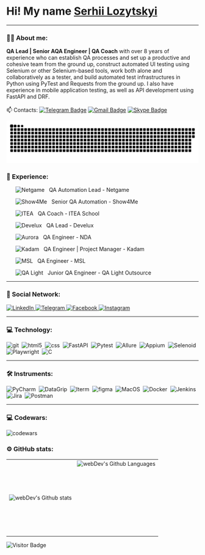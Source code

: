 # Hi! My name <ins>Serhii Lozytskyi</ins>

---

### 👨‍💻 About me:

**QA Lead | Senior AQA Engineer | QA Coach** with over 8 years of experience who can establish QA processes and set up a
productive and cohesive team from the ground up, construct automated UI testing using
Selenium or other Selenium-based tools, work both alone and collaboratively as a tester, and
build automated test infrastructures in Python using PyTest and Requests from the ground up.
I also have experience in mobile application testing, as well as API development using FastAPI and DRF. <br><br>
📫 Contacts: [![Telegram Badge](https://img.shields.io/badge/lozik4-blue?style=flat&logo=Telegram&logoColor=white)](https://t.me/lozik4) [![Gmail Badge](https://img.shields.io/badge/-Gmail-red?style=flat&logo=Gmail&logoColor=white)](mailto:serhii.lozytskyi@gmail.com) [![Skype Badge](https://img.shields.io/badge/Serhii%20Lozytskyi-blue?style=flat&logo=Skype&logoColor=white)](mailto:serhii.lozytskyi@gmail.com)

<p align="center">
 <img width="600" src="img/github-snake.svg" alt="snake"/>
</p>

### 🧰 Experience:

<div>
    <ul>
        <p><img src="https://www.netgamenv.com/wp-content/themes/netgeme_2018/image/favicon/favicon.ico" title="Netgame" alt="Netgame" width="20" height="20" /> &nbsp QA Automation Lead - Netgame </p>
        <p><img src="https://show4me.com/assets/favicon/favicon-32x32.png" title="Show4Me" alt="Show4Me" width="20" height="20" /> &nbsp Senior QA Automation - Show4Me</p>
        <p><img src="https://onlineitea.com/wp-content/uploads/2020/11/itea_favoicon.svg" title="ITEA" alt="ITEA" width="20" height="20" /> &nbsp QA Coach - ITEA School</p>
        <p><img src="https://develux.com/wp-content/uploads/2023/04/60a37364a03fff6a71c1852b_Develux-Favicon.png" title="Develux" alt="Develux" width="20" height="20" /> &nbsp QA Lead - Develux</p>
        <p><img src="https://media.licdn.com/dms/image/C560BAQEY9Wpu7gqURg/company-logo_200_200/0/1631336762651?e=1716422400&v=beta&t=qIN-7m41eFdC9I6zgi5tiZP317m7oX2LmUBDNEQLiWg" title="Aurora" alt="Aurora" width="20" height="20" /> &nbsp QA Engineer - NDA </p>
        <p><img src="https://www.kadam.net/favicon.ico" title="Kadam" alt="Kadam" width="20" height="20" /> &nbsp QA Engineer | Project Manager - Kadam </p>
        <p><img src="https://msl.ua/favicon.ico" title="MSL" alt="MSL" width="20" height="20" /> &nbsp QA Engineer - MSL </p>
        <p><img src="https://qalight.ua/wp-content/uploads/2024/01/cropped-qa-favicon-32x32.png" title="QA Light" alt="QA Light" width="20" height="20" /> &nbsp Junior QA Engineer - QA Light Outsource </p>
    </ul>
</div>

---

### 🤝 Social Network:

  <div id="badges">
    <a href="https://www.linkedin.com/in/serhii-lozytskyi/" target="_blank">
      <img src="https://cdn-icons-png.flaticon.com/512/2504/2504799.png" width="40" height="40" alt="LinkedIn" />
    </a>
    <a href="https://t.me/lozik4" target="_blank">
      <img src="https://cdn-icons-png.flaticon.com/512/2111/2111646.png" width="40" height="40" alt="Telegram" />
    </a>
    <a href="https://www.facebook.com/lozik4" target="_blank">
      <img src="https://cdn-icons-png.flaticon.com/512/5968/5968764.png" width="40" height="40" alt="Facebook"/>
    </a>
    <a href="https://www.instagram.com/lozik4/" target="_blank">
      <img src="https://cdn-icons-png.flaticon.com/512/2111/2111463.png" width="40" height="40" alt="Instagram"/>
    </a>
  </div>

---

### 💻 Technology:

<div>
  <img src="https://cdn.icon-icons.com/icons2/112/PNG/512/python_18894.png" title="git" alt="git" width="40" height="40"/>&nbsp
  <img src="https://cdn.icon-icons.com/icons2/2107/PNG/512/file_type_git_icon_130581.png" title="html5" alt="html5" width="40" height="40"/>&nbsp
  <img src="https://cdn.icon-icons.com/icons2/2107/PNG/512/file_type_django_icon_130645.png" title="css" alt="css" width="40" height="40"/>&nbsp
  <img src="https://fastapi.tiangolo.com/img/favicon.png" title="FastAPI" alt="FastAPI" width="40" height="40"/>&nbsp
  <img src="https://docs.pytest.org/en/8.0.x/_static/pytest_logo_curves.svg" title="Pytest" alt="Pytest" width="40" height="40"/>&nbsp
  <img src="https://allurereport.org/assets/favicon-32x32.35d5b2c5.png" title="Allure" alt="Allure" width="40" height="40"/>&nbsp
  <img src="https://appium.io/docs/en/latest/assets/images/appium-logo.png" title="Appium" alt="Appium" width="40" height="40"/>&nbsp
  <img src="https://aerokube.com/selenoid/latest/img/favicon.png" title="Selenoid" alt="Selenoid" width="40" height="40"/>&nbsp
  <img src="https://playwright.dev/python/img/playwright-logo.svg" title="Playwright" alt="Playwright" width="40" height="40"/>&nbsp
  <img src="https://cdn.icon-icons.com/icons2/2108/PNG/512/javascript_icon_130900.png" title="C" alt="C" width="40" height="40"/>&nbsp;

</div>

---

### 🛠 Instruments:

<div>
  <img src="https://intellij-support.jetbrains.com/hc/user_images/Sg7SwOJLuCr9zQ6A333tpg.png" title="PyCharm" alt="PyCharm" width="40" height="40"/>&nbsp;
  <img src="https://upload.wikimedia.org/wikipedia/commons/c/c9/DataGrip.svg" title="DataGrip" alt="DataGrip" width="40" height="40"/>&nbsp;
  <img src="https://cdn.icon-icons.com/icons2/2667/PNG/512/iterm_terminal_icon_161274.png" title="Iterm" alt="Iterm" width="40" height="40"/>&nbsp;
  <img src="https://cdn.icon-icons.com/icons2/2429/PNG/512/figma_logo_icon_147289.png" title="figma" alt="figma" width="40" height="40"/>&nbsp;
  <img src="https://cdn.icon-icons.com/icons2/3053/PNG/512/finder_macos_bigsur_icon_190173.png" title="MacOS" alt="MacOS" width="40" height="40"/>&nbsp;
  <img src="https://cdn.icon-icons.com/icons2/2407/PNG/512/docker_icon_146192.png" title="Docker" alt="Docker" width="40" height="40"/>&nbsp;
  <img src="https://cdn.icon-icons.com/icons2/2699/PNG/512/jenkins_logo_icon_170552.png" title="Jenkins" alt="Jenkins" width="40" height="40"/>&nbsp;
  <img src="https://cdn.icon-icons.com/icons2/3053/PNG/512/jira_cloud_macos_bigsur_icon_190051.png" title="Jira" alt="Jira" width="40" height="40"/>&nbsp;
  <img src="https://cdn.icon-icons.com/icons2/3053/PNG/512/postman_macos_bigsur_icon_189815.png" title="Postman" alt="Postman" width="40" height="40"/>&nbsp;
</div>

---

<!-- ### 💻 Пройденные курсы:

| Курсы                                                           | Дата              |
| ----------------------------------------------------------------| :---------------: |
| netology.ru/Старт в программировании                            | 02/2022 - 03/2022 |
| stepik.org/Основы программирования на C. Задачи.                | 02/2022 - 03/2022 |
| netology.ru/Основы верстки сайта                                | 02/2022 - 03/2022 |
| netology.ru/Первые шаги в JavaScript: создаём сайт и приложение | 02/2022 - 03/2022 |
| stepik.org/Веб-разработка для начинающих: HTML и CSS            | 02/2022 - 03/2022 |
| stepik.org/JavaScript для начинающих                            | 01/2023 - 01/2023 |
| stepik.org/Web-технологии: начальный уровень                    | 01/2023 - 01/2023 |
| practicum.yandex/Факультет Веб разработки                       | 05/2022 - xx/2023 |

--- -->

### 💻 Codewars:

![codewars](https://www.codewars.com/users/lozik4/badges/large)

### ⚙️ GitHub stats:

<table>
  <tr>
    <td>
      <img align="left" src="https://github-readme-streak-stats.herokuapp.com?user=lozik4&theme=dark&background=000000" alt="webDev's Github stats" />
    </td>
    <td>
      <img height="195px" align="right" alt="webDev's Github Languages" src="https://github-readme-stats-sigma-five.vercel.app/api/top-langs/?username=lozik4&layout=compact&theme=vision-friendly-dark" />
    </td>
  </tr>
</table>

![Visitor Badge](https://visitor-badge.laobi.icu/badge?page_id=lozik4)